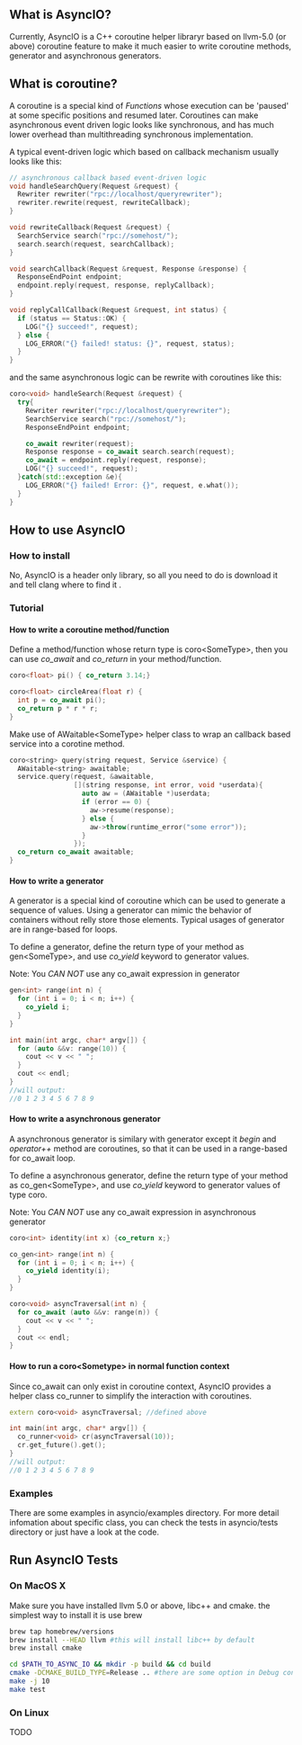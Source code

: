 ## What is AsyncIO?

Currently, AsyncIO is a C++ coroutine helper libraryr based on llvm-5.0 (or above) coroutine feature to make it much easier to write coroutine methods, generator and asynchronous generators. 

## What is coroutine?
A coroutine is a special kind of _Functions_ whose execution can be 'paused' at some specific positions and resumed later.  Coroutines can make asynchronous event driven logic looks like synchronous, and has much lower overhead than multithreading synchronous implementation. 

A typical event-driven logic which based on callback mechanism usually looks like this:

```c++
// asynchronous callback based event-driven logic
void handleSearchQuery(Request &request) {
  Rewriter rewriter("rpc://localhost/queryrewriter");
  rewriter.rewrite(request, rewriteCallback);
}

void rewriteCallback(Request &request) {
  SearchService search("rpc://somehost/");
  search.search(request, searchCallback);
}

void searchCallback(Request &request, Response &response) {
  ResponseEndPoint endpoint;
  endpoint.reply(request, response, replyCallback);
}

void replyCallCallback(Request &request, int status) {
  if (status == Status::OK) {
    LOG("{} succeed!", request);
  } else {
    LOG_ERROR("{} failed! status: {}", request, status);
  }
}
```

and the same asynchronous logic can be rewrite with coroutines like this:
```c++
coro<void> handleSearch(Request &request) {
  try{
    Rewriter rewriter("rpc://localhost/queryrewriter");
    SearchService search("rpc://somehost/");
    ResponseEndPoint endpoint;

    co_await rewriter(request);
    Response response = co_await search.search(request);
    co_await = endpoint.reply(request, response);
    LOG("{} succeed!", request);
  }catch(std::exception &e){
    LOG_ERROR("{} failed! Error: {}", request, e.what());
  }
}
```

## How to use AsyncIO
### How to install
No, AsyncIO is a header only library, so all you need to do is download it and tell clang where to find it .

### Tutorial

#### How to write a coroutine method/function

Define a method/function whose return type is coro\<SomeType>, then you can use *co_await* and *co_return* in your method/function.

```c++
coro<float> pi() { co_return 3.14;}

coro<float> circleArea(float r) { 
  int p = co_await pi(); 
  co_return p * r * r;
}
```

Make use of AWaitable\<SomeType> helper class to wrap an callback based service into a corotine method.

```c++
coro<string> query(string request, Service &service) {
  AWaitable<string> awaitable;
  service.query(request, &awaitable, 
                [](string response, int error, void *userdata){
                  auto aw = (AWaitable *)userdata;
                  if (error == 0) {
                    aw->resume(response);
                  } else {
                    aw->throw(runtime_error("some error"));
                  }
                });
  co_return co_await awaitable;
}
```

#### How to write a generator
A generator is a special kind of coroutine which can be used to generate a sequence of values. Using a generator can mimic the behavior of containers without relly store those elements. Typical usages of generator are in range-based for loops.

To define a generator, define the return type of your method as gen\<SomeType>, and use *co_yield* keyword to generator values.

Note: You *CAN NOT* use any co_await expression in generator

``` c++
gen<int> range(int n) {
  for (int i = 0; i < n; i++) {
    co_yield i;
  }
}

int main(int argc, char* argv[]) {
  for (auto &&v: range(10)) {
    cout << v << " ";
  }
  cout << endl;
}
//will output:
//0 1 2 3 4 5 6 7 8 9
```

#### How to write a asynchronous generator
A asynchronous generator is similary with generator except it *begin* and *operator++* method are coroutines, so that it can be used in a range-based for co_await loop.

To define a asynchronous generator, define the return type of your method as co_gen\<SomeType>, and use *co_yield* keyword to generator values of type coro<SomeType>.

Note: You *CAN NOT* use any co_await expression in asynchronous generator

``` c++
coro<int> identity(int x) {co_return x;}

co_gen<int> range(int n) {
  for (int i = 0; i < n; i++) {
    co_yield identity(i);
  }
}

coro<void> asyncTraversal(int n) {
  for co_await (auto &&v: range(n)) {
    cout << v << " ";
  }
  cout << endl;
}
```

#### How to run a coro\<Sometype> in normal function context
Since co_await can only exist in coroutine context, AsyncIO provides a helper class co_runner<Sometype> to simplify the interaction with coroutines.

```c++
extern coro<void> asyncTraversal; //defined above

int main(int argc, char* argv[]) {
  co_runner<void> cr(asyncTraversal(10));
  cr.get_future().get();
}
//will output:
//0 1 2 3 4 5 6 7 8 9
```

### Examples
There are some examples in asyncio/examples directory. For more detail infomation about specific class, you can check the tests in asyncio/tests directory or just have a look at the code. 

## Run AsyncIO Tests
### On MacOS X
Make sure you have installed llvm 5.0 or above, libc++ and cmake. the simplest way to install it is use brew
```bash
brew tap homebrew/versions
brew install --HEAD llvm #this will install libc++ by default
brew install cmake

cd $PATH_TO_ASYNC_IO && mkdir -p build && cd build
cmake -DCMAKE_BUILD_TYPE=Release .. #there are some option in Debug config which conflict with -fcoroutines-ts that will cause clang crash.
make -j 10
make test
```
### On Linux
TODO




